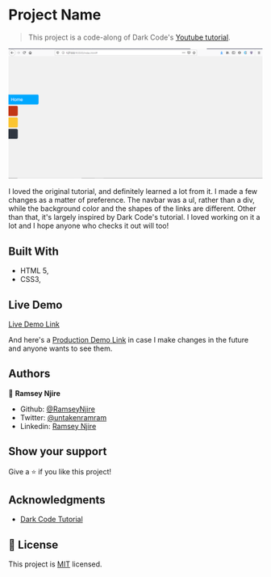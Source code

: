 # Project Name

> This project is a code-along of Dark Code's [Youtube tutorial](https://www.youtube.com/watch?v=SmFiEW_O8L8&list=PL_t969ALyXznbLyI7LDN7WHmZxAf3nILA).

![screenshot](https://github.com/RamseyNjire/navigation-buttons-hover-effect/blob/development/app_screenshot.PNG)

I loved the original tutorial, and definitely learned a lot from it. I made a few changes as a matter of preference. The navbar was a ul, rather than a div, while the background color and the shapes of the links are different. Other than that, it's largely inspired by Dark Code's tutorial. I loved working on it a lot and I hope anyone who checks it out will too!

## Built With

- HTML 5,
- CSS3,

## Live Demo

[Live Demo Link](https://rawcdn.githack.com/RamseyNjire/navigation-buttons-hover-effect/13821482699dea960cf3b6d3262472d525ebd159/index.html)

And here's a [Production Demo Link](https://raw.githack.com/RamseyNjire/navigation-buttons-hover-effect/master/index.html) in case I make changes in the future and anyone wants to see them.


## Authors

👤 **Ramsey Njire**

- Github: [@RamseyNjire](https://github.com/RamseyNjire/old-apple-site-clone)
- Twitter: [@untakenramram](https://twitter.com/untakenramram)
- Linkedin: [Ramsey Njire](https://www.linkedin.com/in/ramsey-njire-51984931/)

## Show your support

Give a ⭐️ if you like this project!

## Acknowledgments

- [Dark Code Tutorial](https://www.youtube.com/watch?v=SmFiEW_O8L8&list=PL_t969ALyXznbLyI7LDN7WHmZxAf3nILA)

## 📝 License

This project is [MIT](lic.url) licensed.
